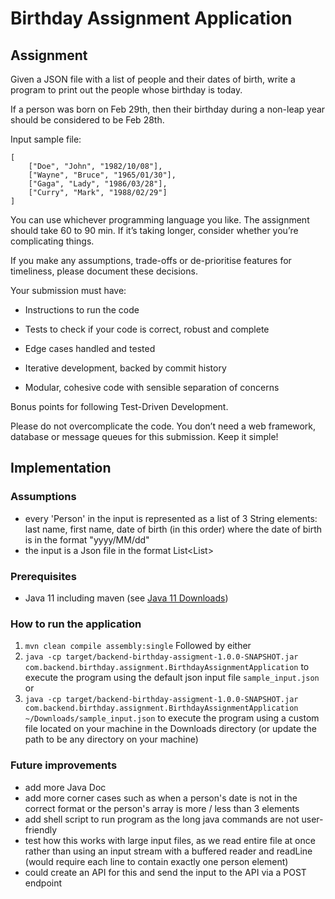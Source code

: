 # Birthday Assignment Application

## Assignment

Given a JSON file with a list of people and their dates of birth, write a program to print out the people whose birthday is today.

If a person was born on Feb 29th, then their birthday during a non-leap year should be considered to be Feb 28th.

Input sample file:

```
[
    ["Doe", "John", "1982/10/08"],
    ["Wayne", "Bruce", "1965/01/30"],
    ["Gaga", "Lady", "1986/03/28"],
    ["Curry", "Mark", "1988/02/29"]
]
```

You can use whichever programming language you like. The assignment should take 60 to 90 min. If it’s taking longer, consider whether you’re complicating things.

If you make any assumptions, trade-offs or de-prioritise features for timeliness, please document these decisions.

Your submission must have:

* Instructions to run the code

* Tests to check if your code is correct, robust and complete

* Edge cases handled and tested

* Iterative development, backed by commit history

* Modular, cohesive code with sensible separation of concerns

Bonus points for following Test-Driven Development.

Please do not overcomplicate the code. You don’t need a web framework, database or message queues for this submission. Keep it simple!


## Implementation

### Assumptions

- every 'Person' in the input is represented as a list of 3 String elements: last name, first name, date of birth (in this order) where the date of birth is in the format "yyyy/MM/dd"
- the input is a Json file in the format List<List<String>>

### Prerequisites

- Java 11 including maven (see [Java 11 Downloads](https://www.oracle.com/java/technologies/downloads/#java11))

### How to run the application

1. ```mvn clean compile assembly:single```
Followed by either 
2. ```java -cp target/backend-birthday-assigment-1.0.0-SNAPSHOT.jar com.backend.birthday.assignment.BirthdayAssignmentApplication``` to execute the program using the default json input file `sample_input.json` or
3. ```java -cp target/backend-birthday-assigment-1.0.0-SNAPSHOT.jar com.backend.birthday.assignment.BirthdayAssignmentApplication ~/Downloads/sample_input.json``` to execute the program using a custom file located on your machine in the Downloads directory (or update the path to be any directory on your machine)

### Future improvements

- add more Java Doc
- add more corner cases such as when a person's date is not in the correct format or the person's array is more / less than 3 elements
- add shell script to run program as the long java commands are not user-friendly
- test how this works with large input files, as we read entire file at once rather than using an input stream with a buffered reader and readLine (would require each line to contain exactly one person element)
- could create an API for this and send the input to the API via a POST endpoint
